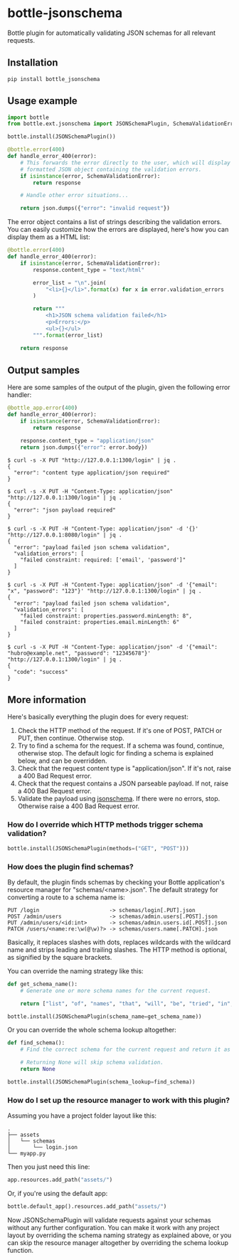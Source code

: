 
# bottle-jsonschema

Bottle plugin for automatically validating JSON schemas for all relevant
requests.

## Installation

    pip install bottle_jsonschema

## Usage example

```python
import bottle
from bottle.ext.jsonschema import JSONSchemaPlugin, SchemaValidationError

bottle.install(JSONSchemaPlugin())

@bottle.error(400)
def handle_error_400(error):
    # This forwards the error directly to the user, which will display a nicely
    # formatted JSON object containing the validation errors.
    if isinstance(error, SchemaValidationError):
        return response

    # Handle other error situations...

    return json.dumps({"error": "invalid request"})
```

The error object contains a list of strings describing the validation errors.
You can easily customize how the errors are displayed, here's how you can
display them as a HTML list:

```python
@bottle.error(400)
def handle_error_400(error):
    if isinstance(error, SchemaValidationError):
        response.content_type = "text/html"

        error_list = "\n".join(
            "<li>{}</li>".format(x) for x in error.validation_errors
        )

        return """
            <h1>JSON schema validation failed</h1>
            <p>Errors:</p>
            <ul>{}</ul>
        """.format(error_list)

    return response
```

## Output samples

Here are some samples of the output of the plugin, given the following error
handler:

```python
@bottle_app.error(400)
def handle_error_400(error):
    if isinstance(error, SchemaValidationError):
        return response

    response.content_type = "application/json"
    return json.dumps({"error": error.body})
```

```
$ curl -s -X PUT "http://127.0.0.1:1300/login" | jq .
{
  "error": "content type application/json required"
}
```

```
$ curl -s -X PUT -H "Content-Type: application/json" "http://127.0.0.1:1300/login" | jq .
{
  "error": "json payload required"
}
```

```
$ curl -s -X PUT -H "Content-Type: application/json" -d '{}' "http://127.0.0.1:8080/login" | jq .
{
  "error": "payload failed json schema validation",
  "validation_errors": [
    "failed constraint: required: ['email', 'password']"
  ]
}
```

```
$ curl -s -X PUT -H "Content-Type: application/json" -d '{"email": "x", "password": "123"}' "http://127.0.0.1:1300/login" | jq .
{
  "error": "payload failed json schema validation",
  "validation_errors": [
    "failed constraint: properties.password.minLength: 8",
    "failed constraint: properties.email.minLength: 6"
  ]
}
```

```
$ curl -s -X PUT -H "Content-Type: application/json" -d '{"email": "hubro@example.net", "password": "12345678"}' "http://127.0.0.1:1300/login" | jq .
{
  "code": "success"
}
```

## More information

Here's basically everything the plugin does for every request:

1. Check the HTTP method of the request. If it's one of POST, PATCH or PUT, then
   continue. Otherwise stop.
1. Try to find a schema for the request. If a schema was found, continue,
   otherwise stop. The default logic for finding a schema is explained below,
   and can be overridden.
1. Check that the request content type is "application/json". If it's not, raise
   a 400 Bad Request error.
1. Check that the request contains a JSON parseable payload. If not, raise a 400
   Bad Request error.
1. Validate the payload using
   [jsonschema](https://github.com/Julian/jsonschema). If there were no errors,
   stop. Otherwise raise a 400 Bad Request error.

### How do I override which HTTP methods trigger schema validation?

```python
bottle.install(JSONSchemaPlugin(methods=("GET", "POST")))
```

### How does the plugin find schemas?

By default, the plugin finds schemas by checking your Bottle application's
resource manager for "schemas/&lt;name&gt;.json". The default strategy for converting
a route to a schema name is:

```
PUT /login                      -> schemas/login[.PUT].json
POST /admin/users               -> schemas/admin.users[.POST].json
PUT /admin/users/<id:int>       -> schemas/admin.users.id[.POST].json
PATCH /users/<name:re:\w(@\w)?> -> schemas/users.name[.PATCH].json
```

Basically, it replaces slashes with dots, replaces wildcards with the wildcard
name and strips leading and trailing slashes. The HTTP method is optional, as
signified by the square brackets.

You can override the naming strategy like this:

```python
def get_schema_name():
    # Generate one or more schema names for the current request.

    return ["list", "of", "names", "that", "will", "be", "tried", "in", "order"]

bottle.install(JSONSchemaPlugin(schema_name=get_schema_name))
```

Or you can override the whole schema lookup altogether:

```python
def find_schema():
    # Find the correct schema for the current request and return it as a dict.

    # Returning None will skip schema validation.
    return None

bottle.install(JSONSchemaPlugin(schema_lookup=find_schema))
```

### How do I set up the resource manager to work with this plugin?

Assuming you have a project folder layout like this:

```
.
├── assets
│   └── schemas
│       └── login.json
└── myapp.py
```

Then you just need this line:

```python
app.resources.add_path("assets/")
```

Or, if you're using the default app:

```python
bottle.default_app().resources.add_path("assets/")
```

Now JSONSchemaPlugin will validate requests against your schemas without any
further configuration. You can make it work with any project layout by
overriding the schema naming strategy as explained above, or you can skip the
resource manager altogether by overriding the schema lookup function.
